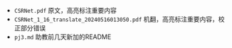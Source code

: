 * `CSRNet.pdf` 原文，高亮标注重要内容
* `CSRNet_1_16_translate_20240516013050.pdf` 机翻，高亮标注重要内容，校正部分错误
* `pj3.md` 助教前几天新加的README 